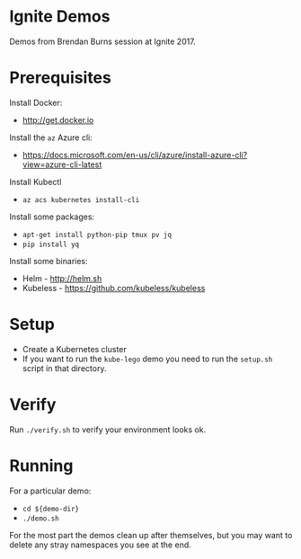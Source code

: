 # Ignite Demos

Demos from Brendan Burns session at Ignite 2017.

# Prerequisites
Install Docker:
   * http://get.docker.io

Install the `az` Azure cli:
   * https://docs.microsoft.com/en-us/cli/azure/install-azure-cli?view=azure-cli-latest

Install Kubectl
   * `az acs kubernetes install-cli`

Install some packages:
   * `apt-get install python-pip tmux pv jq`
   * `pip install yq`

Install some binaries:
   * Helm - http://helm.sh
   * Kubeless - https://github.com/kubeless/kubeless

# Setup
   * Create a Kubernetes cluster
   * If you want to run the `kube-lego` demo you need to run the `setup.sh` script in that directory.

# Verify
Run `./verify.sh` to verify your environment looks ok.

# Running
For a particular demo:
  * `cd ${demo-dir}`
  * `./demo.sh`

For the most part the demos clean up after themselves, but you may want to delete any stray namespaces you see at the end.
